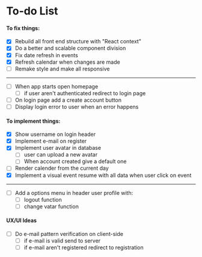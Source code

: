 # To-do List

#### To fix things:

- [x] Rebuild all front end structure with "React context"
- [x] Do a better and scalable component division
- [x] Fix date refresh in events
- [x] Refresh calendar when changes are made
- [ ] Remake style and make all responsive

---

- [ ] When app starts open homepage
  - [ ] if user aren't authenticated redirect to login page
- [ ] On login page add a create account button
- [ ] Display login error to user when an error happens

#### To implement things:

- [x] Show username on login header
- [x] Implement e-mail on register
- [x] Implement user avatar in database
  - [ ] user can upload a new avatar
  - [ ] When account created give a default one
- [ ] Render calender from the current day
- [x] Implement a visual event resume with all data when user click on event

---

- [ ] Add a options menu in header user profile with:
  - [ ] logout function
  - [ ] change vatar function

#### UX/UI Ideas

- [ ] Do e-mail pattern verification on client-side
  - [ ] if e-mail is valid send to server
  - [ ] if e-mail aren't registered redirect to registration
